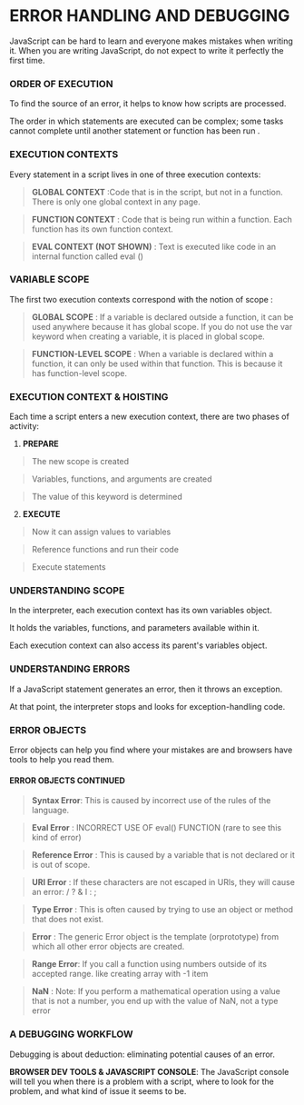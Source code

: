
# ERROR HANDLING AND DEBUGGING

JavaScript can be hard to learn and everyone makes mistakes when writing it. 
When you are writing JavaScript, do not expect to write it perfectly the first time.

### ORDER OF EXECUTION 

To find the source of an error, it helps to know how scripts are processed.

The order in which statements are executed can be complex; some tasks cannot complete until another statement or function has been run .

### EXECUTION CONTEXTS

Every statement in a script lives in one of three execution contexts: 

 > **GLOBAL CONTEXT** :Code that is in the script, but not in a function. There is only one global context in any page.

 > **FUNCTION CONTEXT** : Code that is being run within a function. Each function has its own function context. 

 > **EVAL CONTEXT (NOT SHOWN)** : Text is executed like code in an internal function called eval ()

### VARIABLE SCOPE 

The first two execution contexts correspond with the notion of scope :

 > **GLOBAL SCOPE** : If a variable is declared outside a function, it can be used anywhere because it has global scope. If you do not use the var keyword when creating a variable, it is placed in global scope. 

 > **FUNCTION-LEVEL SCOPE** : When a variable is declared within a function, it can only be used within that function. This is because it has function-level scope. 

### EXECUTION CONTEXT & HOISTING 

Each time a script enters a new execution context, there are two phases of activity:

 1. **PREPARE**

   > The new scope is created 

   > Variables, functions, and arguments are created

   > The value of  this keyword is determined

 2. **EXECUTE**

   > Now it can assign values to variables 

   > Reference functions and run their code 

   > Execute statements 

### UNDERSTANDING SCOPE

In the interpreter, each execution context has its own variables object. 

It holds the variables, functions, and parameters available within it.

Each execution context can also access its parent's variables object. 

### UNDERSTANDING ERRORS 

If a JavaScript statement generates an error, then it throws an exception. 

At that point, the interpreter stops and looks for exception-handling code. 

### ERROR OBJECTS 

Error objects can help you find where your mistakes are and browsers have tools to help you read them. 

#### ERROR OBJECTS CONTINUED

 > **Syntax Error**: This is caused by incorrect use of the rules of the language. 

 > **Eval Error** : INCORRECT USE OF eval() FUNCTION (rare to see this kind of error)

 > **Reference Error** : This is caused by a variable that is not declared or it is out of scope.  

 > **URI Error** : If these characters are not escaped in URls, they will cause an error: / ? & I : ;

 > **Type Error** : This is often caused by trying to use an object or method that does not exist.  

 > **Error** : The generic Error object is the template (orprototype) from which all other error objects are created. 

 > **Range Error**: If you call a function using numbers outside of its accepted range. like creating array with -1 item

 > **NaN** : Note: If you perform a mathematical operation using a value that is not a number, you end up with the value of NaN, not a type error

### A DEBUGGING WORKFLOW 

Debugging is about deduction: eliminating potential causes of an error. 

**BROWSER DEV TOOLS & JAVASCRIPT CONSOLE**: The JavaScript console will tell you when there is a problem with a script,
where to look for the problem, and what kind of issue it seems to be.
